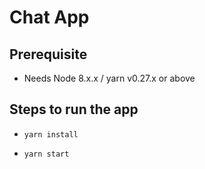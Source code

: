 # Chat App

## Prerequisite

* Needs Node 8.x.x / yarn v0.27.x or above

## Steps to run the app

* `yarn install`

* `yarn start`

